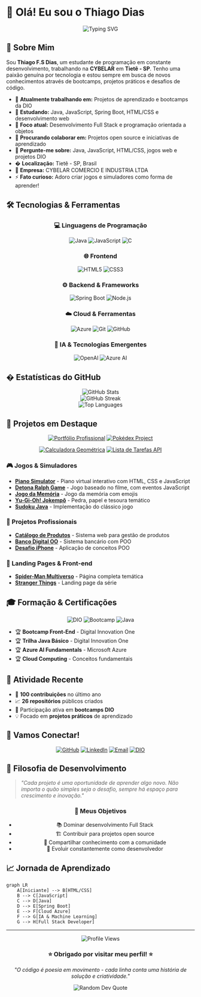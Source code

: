 # 👋 Olá! Eu sou o Thiago Dias

<div align="center">
  <img src="https://readme-typing-svg.herokuapp.com?font=Fira+Code&weight=500&size=22&pause=1000&color=2196F3&width=500&lines=Desenvolvedor+Full+Stack+Jr;Estudante+de+Programa%C3%A7%C3%A3o;Apaixonado+por+Tecnologia;DIO+Bootcamp+Student!" alt="Typing SVG" />
</div>

## 🚀 Sobre Mim

Sou **Thiago F.S Dias**, um estudante de programação em constante desenvolvimento, trabalhando na **CYBELAR** em **Tietê - SP**. Tenho uma paixão genuína por tecnologia e estou sempre em busca de novos conhecimentos através de bootcamps, projetos práticos e desafios de código.

- 🔭 **Atualmente trabalhando em:** Projetos de aprendizado e bootcamps da DIO
- 🌱 **Estudando:** Java, JavaScript, Spring Boot, HTML/CSS e desenvolvimento web
- 🎯 **Foco atual:** Desenvolvimento Full Stack e programação orientada a objetos
- 👯 **Procurando colaborar em:** Projetos open source e iniciativas de aprendizado
- 💬 **Pergunte-me sobre:** Java, JavaScript, HTML/CSS, jogos web e projetos DIO
- � **Localização:** Tietê - SP, Brasil
- 🏢 **Empresa:** CYBELAR COMERCIO E INDUSTRIA LTDA
- ⚡ **Fato curioso:** Adoro criar jogos e simuladores como forma de aprender!

## 🛠️ Tecnologias & Ferramentas

<div align="center">
  
### 💻 Linguagens de Programação
![Java](https://img.shields.io/badge/-Java-007396?style=for-the-badge&logo=java&logoColor=white)
![JavaScript](https://img.shields.io/badge/-JavaScript-F7DF1E?style=for-the-badge&logo=javascript&logoColor=black)
![C](https://img.shields.io/badge/-C-00599C?style=for-the-badge&logo=c&logoColor=white)

### 🌐 Frontend
![HTML5](https://img.shields.io/badge/-HTML5-E34F26?style=for-the-badge&logo=html5&logoColor=white)
![CSS3](https://img.shields.io/badge/-CSS3-1572B6?style=for-the-badge&logo=css3&logoColor=white)

### ⚙️ Backend & Frameworks
![Spring Boot](https://img.shields.io/badge/-Spring%20Boot-6DB33F?style=for-the-badge&logo=spring-boot&logoColor=white)
![Node.js](https://img.shields.io/badge/-Node.js-339933?style=for-the-badge&logo=node.js&logoColor=white)

### ☁️ Cloud & Ferramentas
![Azure](https://img.shields.io/badge/-Microsoft%20Azure-0078D4?style=for-the-badge&logo=microsoft-azure&logoColor=white)
![Git](https://img.shields.io/badge/-Git-F05032?style=for-the-badge&logo=git&logoColor=white)
![GitHub](https://img.shields.io/badge/-GitHub-181717?style=for-the-badge&logo=github&logoColor=white)

### 🤖 IA & Tecnologias Emergentes
![OpenAI](https://img.shields.io/badge/-OpenAI-412991?style=for-the-badge&logo=openai&logoColor=white)
![Azure AI](https://img.shields.io/badge/-Azure%20AI-0078D4?style=for-the-badge&logo=microsoft-azure&logoColor=white)

</div>

## � Estatísticas do GitHub

<div align="center">
  <img src="https://github-readme-stats.vercel.app/api?username=tremedam&show_icons=true&theme=tokyonight&hide_border=true&count_private=true" alt="GitHub Stats" />
</div>

<div align="center">
  <img src="https://github-readme-streak-stats.herokuapp.com/?user=tremedam&theme=tokyonight&hide_border=true" alt="GitHub Streak" />
</div>

<div align="center">
  <img src="https://github-readme-stats.vercel.app/api/top-langs/?username=tremedam&layout=compact&theme=tokyonight&hide_border=true" alt="Top Languages" />
</div>

## 🎯 Projetos em Destaque

<div align="center">
  
[![Portfólio Profissional](https://github-readme-stats.vercel.app/api/pin/?username=tremedam&repo=Portifolio_Pro&theme=tokyonight&hide_border=true)](https://github.com/tremedam/Portifolio_Pro)
[![Pokédex Project](https://github-readme-stats.vercel.app/api/pin/?username=tremedam&repo=Projeto_Pokedex&theme=tokyonight&hide_border=true)](https://github.com/tremedam/Projeto_Pokedex)

[![Calculadora Geométrica](https://github-readme-stats.vercel.app/api/pin/?username=tremedam&repo=Calc_Geometrica_C&theme=tokyonight&hide_border=true)](https://github.com/tremedam/Calc_Geometrica_C)
[![Lista de Tarefas API](https://github-readme-stats.vercel.app/api/pin/?username=tremedam&repo=Lista_Tarefas_DIO&theme=tokyonight&hide_border=true)](https://github.com/tremedam/Lista_Tarefas_DIO)

</div>

### 🎮 Jogos & Simuladores
- **[Piano Simulator](https://github.com/tremedam/Piano_Simulator)** - Piano virtual interativo com HTML, CSS e JavaScript
- **[Detona Ralph Game](https://github.com/tremedam/Detona_Ralph_Game)** - Jogo baseado no filme, com eventos JavaScript
- **[Jogo da Memória](https://github.com/tremedam/Jogo_Memoria)** - Jogo da memória com emojis
- **[Yu-Gi-Oh! Jokempô](https://github.com/tremedam/Projeto_Yugioh_DIO)** - Pedra, papel e tesoura temático
- **[Sudoku Java](https://github.com/tremedam/Sudoku_Java_DIO)** - Implementação do clássico jogo

### 💼 Projetos Profissionais
- **[Catálogo de Produtos](https://github.com/tremedam/Catalogo_de_Produtos_DIO)** - Sistema web para gestão de produtos
- **[Banco Digital OO](https://github.com/tremedam/lab-banco-digital-oo)** - Sistema bancário com POO
- **[Desafio iPhone](https://github.com/tremedam/Desafio_Iphone_DIO)** - Aplicação de conceitos POO

### 🎨 Landing Pages & Front-end
- **[Spider-Man Multiverso](https://github.com/tremedam/Spider_Man_Multi_DIO)** - Página completa temática
- **[Stranger Things](https://github.com/tremedam/Landing_Page_ST_DIO)** - Landing page da série

## 🎓 Formação & Certificações

<div align="center">
  
![DIO](https://img.shields.io/badge/-Digital%20Innovation%20One-8A2BE2?style=for-the-badge&logo=dio&logoColor=white)
![Bootcamp](https://img.shields.io/badge/-Front--End%20Bootcamp-FF6B6B?style=for-the-badge&logo=html5&logoColor=white)
![Java](https://img.shields.io/badge/-Java%20Bootcamp-007396?style=for-the-badge&logo=java&logoColor=white)

</div>

- 🏆 **Bootcamp Front-End** - Digital Innovation One
- 🏆 **Trilha Java Básico** - Digital Innovation One
- 🏆 **Azure AI Fundamentals** - Microsoft Azure
- 🏆 **Cloud Computing** - Conceitos fundamentais

## 🔄 Atividade Recente

- 🎯 **100 contribuições** no último ano
- 📈 **26 repositórios** públicos criados
- 🚀 Participação ativa em **bootcamps DIO**
- 💡 Focado em **projetos práticos** de aprendizado

## 🤝 Vamos Conectar!

<div align="center">
  
[![GitHub](https://img.shields.io/badge/-GitHub-181717?style=for-the-badge&logo=github&logoColor=white)](https://github.com/tremedam)
[![LinkedIn](https://img.shields.io/badge/-LinkedIn-0077B5?style=for-the-badge&logo=linkedin&logoColor=white)](https://linkedin.com/in/thiago-dias-dev)
[![Email](https://img.shields.io/badge/-Email-D14836?style=for-the-badge&logo=gmail&logoColor=white)](mailto:thiago.dias@cybelar.com.br)
[![DIO](https://img.shields.io/badge/-Digital%20Innovation%20One-8A2BE2?style=for-the-badge&logo=dio&logoColor=white)](https://dio.me/users/tremedam)

</div>

## 💭 Filosofia de Desenvolvimento

> *"Cada projeto é uma oportunidade de aprender algo novo. Não importa o quão simples seja o desafio, sempre há espaço para crescimento e inovação."*

<div align="center">
  
### 🎯 Meus Objetivos
- 📚 Dominar desenvolvimento Full Stack
- 🏗️ Contribuir para projetos open source
- 🌟 Compartilhar conhecimento com a comunidade
- 🚀 Evoluir constantemente como desenvolvedor

</div>

## 📈 Jornada de Aprendizado

```mermaid
graph LR
    A[Iniciante] --> B[HTML/CSS]
    B --> C[JavaScript]
    C --> D[Java]
    D --> E[Spring Boot]
    E --> F[Cloud Azure]
    F --> G[IA & Machine Learning]
    G --> H[Full Stack Developer]
```

---

<div align="center">
  <img src="https://komarev.com/ghpvc/?username=tremedam&color=blueviolet&style=for-the-badge&label=VISUALIZAÇÕES+DO+PERFIL" alt="Profile Views" />
</div>

<div align="center">
  <h3>⭐ Obrigado por visitar meu perfil! ⭐</h3>
  <p><i>"O código é poesia em movimento - cada linha conta uma história de solução e criatividade."</i></p>
  
  <img src="https://quotes-github-readme.vercel.app/api?type=horizontal&theme=tokyonight" alt="Random Dev Quote"/>
</div>
